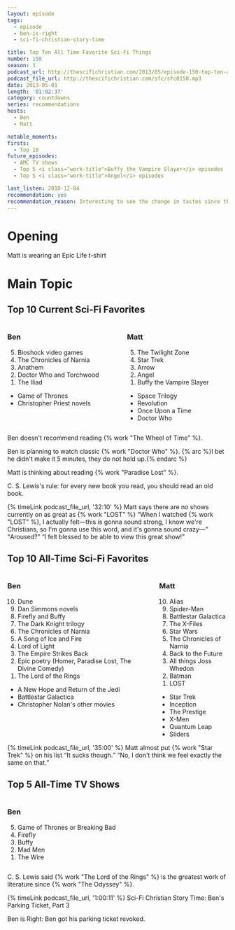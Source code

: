 ```yaml
---
layout: episode
tags:
  - episode
  - ben-is-right
  - sci-fi-christian-story-time

title: Top Ten All Time Favorite Sci-Fi Things
number: 150
season: 3
podcast_url: http://thescifichristian.com/2013/05/episode-150-top-ten-all-time-favorite-sci-fi-things/
podcast_file_url: http://thescifichristian.com/sfc/sfc0150.mp3
date: 2013-05-01
length: '01:02:37'
category: countdowns
series: recommendations
hosts:
  - Ben
  - Matt

notable_moments:
firsts:
  - Top 10
future_episodes:
  - AMC TV shows
  - Top 5 <i class="work-title">Buffy the Vampire Slayer</i> episodes
  - Top 5 <i class="work-title">Angel</i> episodes

last_listen: 2018-12-04
recommendation: yes 
recommendation_reason: Interesting to see the change in tastes since the podcast started.
---
```

# Opening
Matt is wearing an Epic Life t-shirt 



# Main Topic

<div class="top-five">
  <h2 class="has-text-centered">Top 10 Current Sci-Fi Favorites</h2>
  <div class="columns">
    <div class="column ben">
      <h3>Ben</h3>
      <ol reversed>
        <li>Bioshock video games
        <li>The Chronicles of Narnia 
        <li>Anathem
        <li>Doctor Who and Torchwood 
        <li>The Iliad
      </ol>
      <ul class="runner-ups">
        <li>Game of Thrones
        <li>Christopher Priest novels
      </ul>
    </div>
    <div class="column matt">
      <h3>Matt</h3>
      <ol reversed>
        <li>The Twilight Zone
        <li>Star Trek
        <li>Arrow
        <li>Angel
        <li>Buffy the Vampire Slayer 
      </ol>
      <ul class="runner-ups">
        <li>Space Trilogy
        <li>Revolution 
        <li>Once Upon a Time 
        <li>Doctor Who 
      </ul>
    </div>
  </div>
</div>

Ben doesn't recommend reading {% work "The Wheel of Time" %}.

Ben is planning to watch classic {% work "Doctor Who" %}. {% arc %}I bet he didn't make it 5 minutes, they do not hold up.{% endarc %}

Matt is thinking about reading {% work "Paradise Lost" %}. 

C. S. Lewis's rule: for every new book you read, you should read an old book. 

<div class="quote">
  {% timeLink podcast_file_url, '32:10' %}
  <span class="quote-context is-size-6">Matt says there are no shows currently on as great as {% work "LOST" %}</span>
  <q class="matt">When I watched {% work "LOST" %}, I actually felt—this is gonna sound strong, I know we're Christians, so I'm gonna use this word, and it's gonna sound crazy—</q>
  <q class="ben">Aroused?</q>
  <q class="matt">I felt blessed to be able to view this great show!</q>
</div>

<div class="top-five">
  <h2 class="has-text-centered">Top 10 All-Time Sci-Fi Favorites</h2>
  <div class="columns">
    <div class="column ben">
      <h3>Ben</h3>
      <ol reversed>
        <li>Dune
        <li>Dan Simmons novels
        <li>Firefly and Buffy 
        <li>The Dark Knight trilogy
        <li>The Chronicles of Narnia
        <li>A Song of Ice and Fire 
        <li>Lord of Light
        <li>The Empire Strikes Back
        <li>Epic poetry (Homer, Paradise Lost, The Divine Comedy)
        <li>The Lord of the Rings
      </ol>
      <ul class="runner-ups">
        <li>A New Hope and Return of the Jedi
        <li>Battlestar Galactica 
        <li>Christopher Nolan's other movies
      </ul>
    </div>
    <div class="column matt">
      <h3>Matt</h3>
      <ol reversed>
        <li>Alias
        <li>Spider-Man
        <li>Battlestar Galactica
        <li>The X-Files
        <li>Star Wars
        <li>The Chronicles of Narnia 
        <li>Back to the Future 
        <li>All things Joss Whedon 
        <li>Batman
        <li>LOST
      </ol>
      <ul class="runner-ups">
        <li>Star Trek
        <li>Inception
        <li>The Prestige 
        <li>X-Men 
        <li>Quantum Leap
        <li>Sliders 
      </ul>
    </div>
  </div>
</div>

<div class="quote">
  {% timeLink podcast_file_url, '35:00' %}
  <span class="quote-context is-size-6">Matt almost put {% work "Star Trek" %} on his list</span>
  <q class="ben">It sucks though.</q>
  <q class="matt">No, I don't think we feel exactly the same on that.</q>
</div>

<div class="top-five">
  <h2 class="has-text-centered">Top 5 All-Time TV Shows</h2>
  <div class="columns">
    <div class="column ben">
      <h3>Ben</h3>
      <ol reversed>
        <li>Game of Thrones or Breaking Bad
        <li>Firefly
        <li>Buffy
        <li>Mad Men
        <li>The Wire
      </ol>
    </div>
  </div>
</div>

C. S. Lewis said {% work "The Lord of the Rings" %} is the greatest work of literature since {% work "The Odyssey" %}.

{% timeLink podcast_file_url, '1:00:11' %} Sci-Fi Christian Story Time: Ben's Parking Ticket, Part 3

Ben is Right: Ben got his parking ticket revoked.